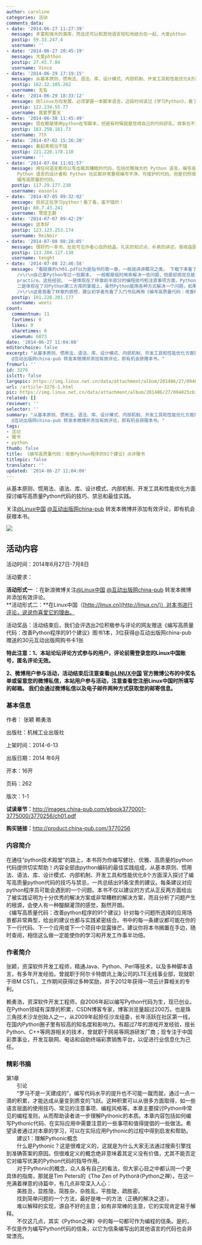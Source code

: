 ```yaml
---
author: caroline
categories: 活动
comments_data:
- date: '2014-06-27 11:27:39'
  message: 丰富和强大的类库，而且还可以和其他语言轻松地结合在一起，大爱phthon
  postip: 59.33.247.4
  username: ''
- date: '2014-06-27 20:45:19'
  message: 大爱phthon
  postip: 27.45.7.84
  username: Vince
- date: '2014-06-29 17:19:15'
  message: 从基本原则、惯用法、语法、库、设计模式、内部机制、开发工具和性能优化8方面深入探讨编写高质量Python代码的技巧、禁忌和最佳实践
  postip: 182.32.105.202
  username: 无名
- date: '2014-06-29 18:33:12'
  message: 向linux方向发展，必须掌握一本脚本语言。近段时间读过《学习Python》，看了《编写高质量代码：改善Python程序的91个建议》的目录和试读章节，觉得这是本进阶的书，帮助我们尽快提升python的水平，很期待！
  postip: 122.234.55.77
  username: 我爱罗夏天
- date: '2014-06-30 11:45:49'
  message: 现在都是使用python在写脚本，但是有时候就是觉得自己的代码好乱，效率也不是很好。而且身边人都很少使用Python写比较复杂的脚本，需要指导。。。。
  postip: 183.250.161.73
  username: 7th
- date: '2014-07-02 15:26:20'
  message: 看起来相当不错
  postip: 221.220.178.110
  username: ''
- date: '2014-07-04 11:01:57'
  message: 用任何语言都可以写出极其糟糕的代码，包括优雅强大的 Python 语言。编写高质量代码的第一步是，重新考量个人或团队开发软件的整个过程。在失败或陷入麻烦的软件开发项目中，常常按违反原则的方式开发软件，开发人员关注的重点是解决问题，无论采用什么方式。在成功的软件项目中，开发人员不但要考虑如何解决手中的问题，还要考虑解决问题涉及到的过程。成功的软件开发人员会按照便于自动化的方式运行测试，这样就可以不断地证明软件工作正常。他们明白不必要的复杂性的危害。他们严格地遵守自己的方法，在每个阶段都进行认真的复查，寻找重构的机会。他们经常思考如何确保其软件是可测试、可读且可维护的。尽管
    Python 语言的设计者和 Python 社区都非常重视编写干净、可维护的代码，但是仍然很容易出现相反的局面。而本书正是探讨这个问题，讨论如何用 Python
    编写高质量的代码。
  postip: 117.29.177.230
  username: easonlv
- date: '2014-07-05 09:32:02'
  message: 目前正在学习python！看了看，蛮不错的！
  postip: 60.7.43.241
  username: 零度王爵
- date: '2014-07-07 09:42:29'
  message: 这本好
  postip: 123.123.253.174
  username: ReiNoir
- date: '2014-07-08 08:28:05'
  message: 很好的一本书，处处可见作者心血的结晶，扎实的知识点，朴素的讲述，我收益匪浅。这本书可用作工作之余从另外一个角度提升自己技能水平的一本好书。O(∩_∩)O~
  postip: 113.204.117.138
  username: tenght
- date: '2014-07-08 22:46:58'
  message: "看链接的ch01.pdf以为是指书的第一章，一般就讲讲概况之类， 下载下来看了才发现是其中的章节， 并且仅仅几页也是干货满满的样子。 <br
    />\r\n自己拿Python写过一些脚本， 一般都是临时用来解决一些问题，但是却感觉总是深入不了。 看了这本书的样章之后想起了《编程珠玑》这本书， 因为作者是一直使用Python工作在第一线，总结出来的东西都可谓是Python编程的best
    practice。这些经验， 一是体现在了样章前半部分的编程技巧和注意事项方面，Python可能过于灵活了，各种方法和函数对入门者来说又容易混淆，作者的总结无疑会让刚入门的人少走不少弯路；
    二是体现在了对Python第三方库的掌握上，虽然Python能用各种方式解决一个问题，如果基于标准库去实现的话也许会非常繁琐， 但是能有优秀的第三方库支持则会轻松好多，作者建议的有几个库没听说过，有种眼前一亮的感觉。<br
    />\r\n这是我看了样章的感想，建议初学者先看了入门书后再用《编写高质量代码：改善Python程序的91个建议》来进一步深入了解Python语言，一定会事半功倍。"
  postip: 101.228.201.177
  username: weetc
count:
  commentnum: 11
  favtimes: 0
  likes: 0
  sharetimes: 0
  viewnum: 6873
date: '2014-06-27 11:04:00'
editorchoice: false
excerpt: "从基本原则、惯用法、语法、库、设计模式、内部机制、开发工具和性能优化方面探讨编写高质量Python代码的技巧、禁忌和最佳实践。\r\n关注@Linux中国
  @互动出版网china-pub 转发本微博并添加有效评论，即有机会获赠本书。"
fromurl: ''
id: 3276
islctt: false
largepic: https://img.linux.net.cn/data/attachment/album/201406/27/094025zb12pa20p0ywk1m2.jpg
url: /article-3276-1.html
pic: https://img.linux.net.cn/data/attachment/album/201406/27/094025zb12pa20p0ywk1m2.jpg.thumb.jpg
related: []
reviewer: ''
selector: ''
summary: "从基本原则、惯用法、语法、库、设计模式、内部机制、开发工具和性能优化方面探讨编写高质量Python代码的技巧、禁忌和最佳实践。\r\n关注@Linux中国
  @互动出版网china-pub 转发本微博并添加有效评论，即有机会获赠本书。"
tags:
- 活动
- 赠书
- python
thumb: false
title: 《编写高质量代码：改善Python程序的91个建议》点评赠书
titlepic: false
translator: ''
updated: '2014-06-27 11:04:00'
---
```


从基本原则、惯用法、语法、库、设计模式、内部机制、开发工具和性能优化方面探讨编写高质量Python代码的技巧、禁忌和最佳实践。


关注[@Linux中国](http://weibo.com/linuxcn) [@互动出版网china-pub](http://weibo.com/chinapub2011) 转发本微博并添加有效评论，即有机会获赠本书。


![](/data/attachment/album/201406/27/094025zb12pa20p0ywk1m2.jpg)


**活动内容**
--------


活动时间：2014年6月27日-7月8日


活动要求：


**活动形式一** ：在新浪微博关注[@Linux中国](http://weibo.com/linuxcn) [@互动出版网china-pub](http://weibo.com/chinapub2011) 转发本微博并添加有效评论。  
**活动形式二：**在Linux中国（[http://linux.cn](http://linux.cn/)）对本书进行评论，说说你喜爱它的理由。 


活动奖品：活动结束后，我们会评选出2位积极参与评论的网友赠送《编写高质量代码：改善Python程序的91个建议》图书1本，3位获得@互动出版网china-pub 赠送的30元互动出版网购书卡1张


**特此注意：1、本站论坛评论方式参与的用户，评论前需登录您的Linux中国账号，匿名评论无效。**


 **2、微博用户参与活动，活动结束后注意查看[@LINUX中国](http://linux.cn/home.php?mod=space&uid=16101) 官方微博公布的中奖名单或留意您的微博私信，本站用户参与活动，注意查看您注册Linux中国时所填写的邮箱。 我们会通过微博私信以及电子邮件两种方式获取您的邮寄信息。**


### 基本信息


作者： 张颖 赖勇浩 


出版社：机械工业出版社


上架时间：2014-6-13


出版日期：2014 年6月


开本：16开


页码：262


版次：1-1


**试读章节：**<http://images.china-pub.com/ebook3770001-3775000/3770256/ch01.pdf>


**购买链接：**<http://product.china-pub.com/3770256>


 


### 内容简介


 在通往“python技术殿堂”的路上，本书将为你编写健壮、优雅、高质量的python代码提供切实帮助！内容全部由python编码的最佳实践组成，从基本原则、惯用法、语法、库、设计模式、内部机制、开发工具和性能优化8个方面深入探讨了编写高质量python代码的技巧与禁忌，一共总结出91条宝贵的建议。每条建议对应python程序员可能会遇到的一个问题。本书不仅以建议的方式从正反两方面给出了被实践证明为十分优秀的解决方案或非常糟糕的解决方案，而且分析了问题产生的根源，会使人有一种醍醐灌顶的感觉，豁然开朗。  
《编写高质量代码：改善python程序的91个建议》针对每个问题所选择的应用场景都非常典型，给出的建议也都与实践紧密结合。书中的每一条建议都可能在你的下一行代码、下一个应用或下一个项目中显露锋芒。建议你将本书搁置在手边，随时查阅，相信这么做一定能使你的学习和开发工作事半功倍。 


### 作者简介


 张颖，资深软件开发工程师，精通Java、Python、Perl等技术，以及多种脚本语言，有多年开发经验。曾就职于阿尔卡特朗讯上海公司的LTE无线事业部，现就职于IBM CSTL，工作期间获得过多种奖励，并于2012年获得一项云计算相关的专利。 


  
 赖勇浩，资深软件开发工程师，自2006年起以编写Python代码为生，现已创业。在Python领域有深厚的积累，CSDN博客专家，博客浏览量超过200万。也是珠三角技术沙龙创始人之一，从2009年起担任沙龙组委，长年活跃在社区第一线，在国内Python圈子里有较高的知名度和影响力。有超过7年的游戏开发经验，擅长Python、C++等网游相关的技术，曾就职于网易等网游研发厂商；现专注于中国彩票事业，开发互联网、电话和自助终端彩票销售平台，以促进行业信息化为己任。 


### 精彩书摘


第1章   
　　引论   
　　“罗马不是一天建成的”，编写代码水平的提升也不可能一蹴而就，通过一点一滴的积累，才能达成从量变到质变的飞跃。这种积累可以从很多方面取得，如一些语言层面的使用技巧、常见的注意事项、编程风格等。本章主要探讨Python中常见的编程准则，从而帮助读者进一步理解Pythonic的本质。本章内容包括如何编写Pythonic代码、在实际应用中需要注意的一些事项和值得提倡的一些做法。希望读者通过对本章的学习，可以在实际应用Pythonic的过程中得到启发和帮助。   
　　建议1：理解Pythonic概念   
　　什么是Pythonic？这是很难定义的，这就是为什么大家无法通过搜索引擎找到准确答案的原因。但很难定义的概念绝非意味着其定义没有价值，尤其不能否定它对编写优美的Python代码的指导作用。   
　　对于Pythonic的概念，众人各有自己的看法，但大家心目之中都认同一个更具体的指南，那就是Tim Peters的《The Zen of Python》（Python之禅）。在这一充满着禅意的诗篇中，有几点非常深入人心：   
　　美胜丑，显胜隐，简胜杂，杂胜乱，平胜陡，疏胜密。   
　　找到简单问题的一个方法，最好是唯一的方法（正确的解决之道）。   
　　难以解释的实现，源自不好的主意；如有非常棒的主意，它的实现肯定易于解释。   
　　不仅这几点，其实《Python之禅》中的每一句都可作为编程的信条。是的，不仅是作为编写Python代码的信条，以它为信条编写出的其他语言的代码也会非常漂亮。